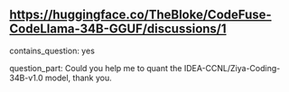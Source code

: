 ## https://huggingface.co/TheBloke/CodeFuse-CodeLlama-34B-GGUF/discussions/1

contains_question: yes

question_part: Could you help me to quant the IDEA-CCNL/Ziya-Coding-34B-v1.0 model, thank you.